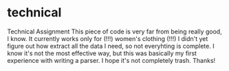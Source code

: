 # technical
Technical Assignment
This piece of code is very far from being really good, I know.
It currently works only for (!!!) women's clothing (!!!)
I didn't yet figure out how extract all the data I need, so not everyhting is complete. 
I know it's not the most effective way, but this was basically my first experience with writing a parser. 
I hope it's not completely trash. 
Thanks!
